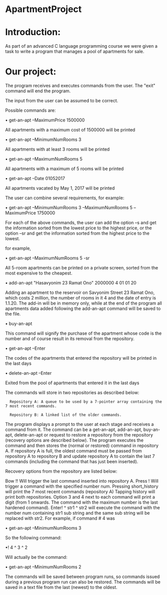 # ApartmentProject


# Introduction:
As part of an advanced C language programming course we were given a task to write a program that manages a pool of apartments for sale.


# Our project:

The program receives and executes commands from the user. The "exit" command will end the program.

The input from the user can be assumed to be correct.

Possible commands are:

• get-an-apt –MaximumPrice 1500000

All apartments with a maximum cost of 1500000 will be printed

• get-an-apt –MinimumNumRooms 3

All apartments with at least 3 rooms will be printed

• get-an-apt –MaximumNumRooms 5

All apartments with a maximum of 5 rooms will be printed

• get-an-apt –Date 01052017

All apartments vacated by May 1, 2017 will be printed

The user can combine several requirements, for example:

• get-an-apt –MinimumNumRooms 3 –MaximumNumRooms 5 –MaximumPrice 1750000

For each of the above commands, the user can add the option –s and get the information sorted from the lowest price to the highest price, or the option –sr and get the information sorted from the highest price to the lowest.

for example,

• get-an-apt –MaximumNumRooms 5 -sr

All 5-room apartments can be printed on a private screen, sorted from the most expensive to the cheapest.

• add-an-apt "Hasavyonim 23 Ramat Ono" 2000000 4 01 01 20

Adding an apartment to the reservoir on Savyonim Street 23 Ramat Ono, which costs 2 million, the number of rooms in it 4 and the date of entry is 1.1.20. The add-in will be in memory only, while at the end of the program all apartments data added following the add-an-apt command will be saved to the file.

• buy-an-apt

This command will signify the purchase of the apartment whose code is the number and of course result in its removal from the repository.

• get-an-apt –Enter

The codes of the apartments that entered the repository will be printed in the last days

• delete-an-apt –Enter

Exited from the pool of apartments that entered it in the last days

The commands will store in two repositories as described below:

      Repository A: A queue to be used by a 7-pointer array containing the 7 most recent commands.

      Repository B: A linked list of the older commands.

The program displays a prompt to the user at each stage and receives a command from it. The command can be a get-an-apt, add-an-apt, buy-an-apt, delete-an-apt or request to restore a repository from the repository (recovery options are described below). The program executes the command and then stores the (normal or restored) command in repository A. If repository A is full, the oldest command must be passed from repository A to repository B and update repository A to contain the last 7 commands (including the command that has just been inserted).

Recovery options from the repository are listed below:

Bow !! Will trigger the last command inserted into repository A.
Press ! Will trigger a command with the specified number num.
Pressing short_history will print the 7 most recent commands (repository A)
Tapping history will print both repositories. Option 3 and 4 next to each command will print a digit (from 1 onwards. The command with the maximum number is the last hardened command).
Enter! ^ str1 ^ str2 will execute the command with the number num containing str1 sub string and the same sub string will be replaced with str2.
For example, if command # 4 was

• get-an-apt –MinimumNumRooms 3

So the following command:

•! 4 ^ 3 ^ 2

Will actually be the command:

• get-an-apt –MinimumNumRooms 2

The commands will be saved between program runs, so commands issued during a previous program run can also be restored. The commands will be saved in a text file from the last (newest) to the oldest.
